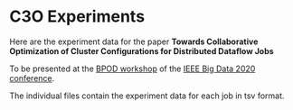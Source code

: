 # C3O Experiments

Here are the experiment data for the paper **Towards Collaborative Optimization of Cluster Configurations for Distributed Dataflow Jobs**

To be presented at the [BPOD workshop](https://userpages.umbc.edu/~jianwu/BPOD/) of the [IEEE Big Data 2020 conference](http://bigdataieee.org/BigData2020/).

The individual files contain the experiment data for each job in tsv format.
